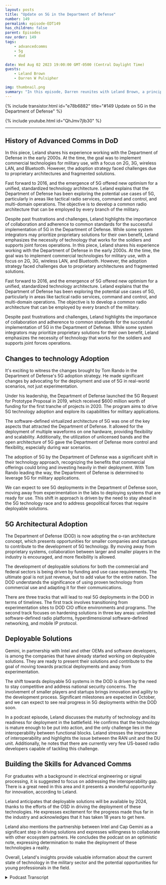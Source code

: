 ```yaml
---
layout: posts
title: "Update on 5G in the Department of Defense"
number: 149
permalink: episode-EDT149
has_children: false
parent: Episodes
nav_order: 149
tags:
    - advancedcomms
    - 5g
    - dod

date: Wed Aug 02 2023 19:00:00 GMT-0500 (Central Daylight Time)
guests:
    - Leland Brown
    - Darren W Pulsipher

img: thumbnail.png
summary: "In this episode, Darren reunites with Leland Brown, a principal engineer at Capgemini and a previous guest on the show, to discuss the upcoming advancements of 5G technology in the US Department of Defense."
---
```


{% include transistor.html id="e78b6882" title="#149 Update on 5G in the Department of Defense" %}

{% include youtube.html id="QhJmv7jIb30" %}

---

## History of Advanced Comms in DoD

In this piece, Leland shares his experience working with the Department of Defense in the early 2000s. At the time, the goal was to implement commercial technologies for military use, with a focus on 2G, 3G, wireless LAN, and Bluetooth. However, the adoption strategy faced challenges due to proprietary architectures and fragmented solutions.

Fast forward to 2016, and the emergence of 5G offered new optimism for a unified, standardized technology architecture. Leland explains that the Department of Defense has been exploring the potential use cases of 5G, particularly in areas like tactical radio services, command and control, and multi-domain operations. The objective is to develop a common radio architecture that can be employed by every branch of the military.

Despite past frustrations and challenges, Leland highlights the importance of collaboration and adherence to common standards for the successful implementation of 5G in the Department of Defense. While some system integrators may prioritize proprietary solutions for their own benefit, Leland emphasizes the necessity of technology that works for the soldiers and supports joint forces operations. In this piece, Leland shares his experience working with the Department of Defense in the early 2000s. At the time, the goal was to implement commercial technologies for military use, with a focus on 2G, 3G, wireless LAN, and Bluetooth. However, the adoption strategy faced challenges due to proprietary architectures and fragmented solutions.

Fast forward to 2016, and the emergence of 5G offered new optimism for a unified, standardized technology architecture. Leland explains that the Department of Defense has been exploring the potential use cases of 5G, particularly in areas like tactical radio services, command and control, and multi-domain operations. The objective is to develop a common radio architecture that can be employed by every branch of the military.

Despite past frustrations and challenges, Leland highlights the importance of collaboration and adherence to common standards for the successful implementation of 5G in the Department of Defense. While some system integrators may prioritize proprietary solutions for their own benefit, Leland emphasizes the necessity of technology that works for the soldiers and supports joint forces operations.

## Changes to technology Adoption

It's exciting to witness the changes brought by Tom Rando in the Department of Defense's 5G adoption strategy. He made significant changes by advocating for the deployment and use of 5G in real-world scenarios, not just experimentation.

Under his leadership, the Department of Defense launched the 5G Request for Prototype Proposal in 2019, which received $600 million worth of funding for the first tranche of projects in 2020. The program aims to drive 5G technology adoption and explore its capabilities for military applications.

The software-defined virtualized architecture of 5G was one of the key aspects that attracted the Department of Defense. It allowed for the deployment of multiple waveforms on one hardware, providing flexibility and scalability. Additionally, the utilization of unlicensed bands and the open architecture of 5G gave the Department of Defense more control and flexibility, especially during war scenarios.

The adoption of 5G by the Department of Defense was a significant shift in their technology approach, recognizing the benefits that commercial offerings could bring and investing heavily in their deployment. With Tom Rando leading the way, the Department of Defense is determined to leverage 5G for military applications.

We can expect to see 5G deployments in the Department of Defense soon, moving away from experimentation in the labs to deploying systems that are ready for use. This shift in approach is driven by the need to stay ahead in the 5G technology race and to address geopolitical forces that require deployable solutions.

## 5G Architectural Adoption

The Department of Defense (DOD) is now adopting the o-ran architecture concept, which presents opportunities for smaller companies and startups to contribute to the development of 5G technology. By moving away from proprietary systems, collaboration between larger and smaller players in the industry is encouraged, and more flexibility is allowed.

The development of deployable solutions for both the commercial and federal sectors is being driven by funding and use case requirements. The ultimate goal is not just revenue, but to add value for the entire nation. The DOD understands the significance of using proven technology from commercial use and adapting it for their communications.

There are three tracks that will lead to real 5G deployments in the DOD in terms of timelines. The first track involves transitioning from experimentation sites to DOD CIO office environments and programs. The second track focuses on hardening solutions in three key areas: unlimited software-defined radio platforms, hyperdimensional software-defined networking, and mobile IP protocol.

## Deployable Solutions

Gemini, in partnership with Intel and other OEMs and software developers, is among the companies that have already started working on deployable solutions. They are ready to present their solutions and contribute to the goal of moving towards practical deployments and away from experimentation.

The shift towards deployable 5G systems in the DOD is driven by the need to stay competitive and address national security concerns. The involvement of smaller players and startups brings innovation and agility to the development process. Significant milestones are expected in October, and we can expect to see real progress in 5G deployments within the DOD soon.

In a podcast episode, Leland discusses the maturity of technology and its readiness for deployment in the battlefield. He confirms that the technology is mature enough to be put into action, and the only challenge lies in the interoperability between functional blocks. Leland stresses the importance of interoperability and highlights the issue between the RAN unit and the DU unit. Additionally, he notes that there are currently very few US-based radio developers capable of tackling this challenge.

## Building the Skills for Advanced Comms

For graduates with a background in electrical engineering or signal processing, it is suggested to focus on addressing the interoperability gap. There is a great need in this area and it presents a wonderful opportunity for innovation, according to Leland.

Leland anticipates that deployable solutions will be available by 2024, thanks to the efforts of the OSD in driving the deployment of these technologies. He expresses excitement for the progress made thus far in the industry and acknowledges that it has taken 18 years to get here.

Leland also mentions the partnership between Intel and Cap Gemini as a significant step in driving solutions and expresses willingness to collaborate with other ecosystem partners. He concludes the podcast on an optimistic note, expressing determination to make the deployment of these technologies a reality.

Overall, Leland's insights provide valuable information about the current state of technology in the military sector and the potential opportunities for young professionals in the field.


<details>
<summary> Podcast Transcript </summary>

<p></p>

</details>
